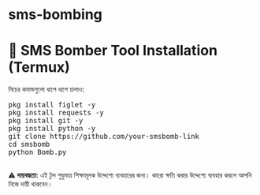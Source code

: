 # sms-bombing
</style>
</head>
<body>
  <h1>📱 SMS Bomber Tool Installation (Termux)</h1>
  <p>নিচের কমান্ডগুলো ধাপে ধাপে চালাও:</p>
  <pre>
pkg install figlet -y
pkg install requests -y
pkg install git -y
pkg install python -y
git clone https://github.com/your-smsbomb-link
cd smsbomb
python Bomb.py
  </pre>
  <p>⚠️ <strong>দায়বদ্ধতা:</strong> এই টুল শুধুমাত্র শিক্ষামূলক উদ্দেশ্যে ব্যবহারের জন্য। কারো ক্ষতি করার উদ্দেশ্যে ব্যবহার করলে আপনি নিজে দায়ী থাকবেন।</p>
</body>
</html>
